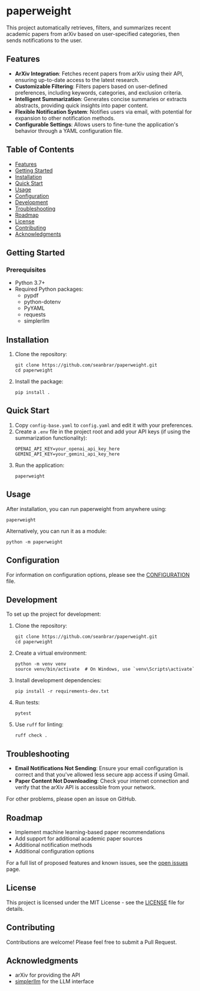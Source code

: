 # paperweight

This project automatically retrieves, filters, and summarizes recent academic papers from arXiv based on user-specified categories, then sends notifications to the user.

## Features

- **ArXiv Integration**: Fetches recent papers from arXiv using their API, ensuring up-to-date access to the latest research.
- **Customizable Filtering**: Filters papers based on user-defined preferences, including keywords, categories, and exclusion criteria.
- **Intelligent Summarization**: Generates concise summaries or extracts abstracts, providing quick insights into paper content.
- **Flexible Notification System**: Notifies users via email, with potential for expansion to other notification methods.
- **Configurable Settings**: Allows users to fine-tune the application's behavior through a YAML configuration file.

## Table of Contents
- [Features](#features)
- [Getting Started](#getting-started)
- [Installation](#installation)
- [Quick Start](#quick-start)
- [Usage](#usage)
- [Configuration](#configuration)
- [Development](#development)
- [Troubleshooting](#troubleshooting)
- [Roadmap](#roadmap)
- [License](#license)
- [Contributing](#contributing)
- [Acknowledgments](#acknowledgments)

## Getting Started

### Prerequisites

- Python 3.7+
- Required Python packages:
  - pypdf
  - python-dotenv
  - PyYAML
  - requests
  - simplerllm

## Installation

1. Clone the repository:
   ```
   git clone https://github.com/seanbrar/paperweight.git
   cd paperweight
   ```

2. Install the package:
   ```
   pip install .
   ```

## Quick Start

1. Copy `config-base.yaml` to `config.yaml` and edit it with your preferences.
2. Create a `.env` file in the project root and add your API keys (if using the summarization functionality):
   ```
   OPENAI_API_KEY=your_openai_api_key_here
   GEMINI_API_KEY=your_gemini_api_key_here
   ```
3. Run the application:
   ```
   paperweight
   ```

## Usage

After installation, you can run paperweight from anywhere using:

```
paperweight
```

Alternatively, you can run it as a module:

```
python -m paperweight
```

## Configuration

For information on configuration options, please see the [CONFIGURATION](CONFIGURATION.md) file.

## Development

To set up the project for development:

1. Clone the repository:
   ```
   git clone https://github.com/seanbrar/paperweight.git
   cd paperweight
   ```

2. Create a virtual environment:
   ```
   python -m venv venv
   source venv/bin/activate  # On Windows, use `venv\Scripts\activate`
   ```

3. Install development dependencies:
   ```
   pip install -r requirements-dev.txt
   ```

4. Run tests:
   ```
   pytest
   ```

5. Use `ruff` for linting:
   ```
   ruff check .
   ```

## Troubleshooting

- **Email Notifications Not Sending**: Ensure your email configuration is correct and that you've allowed less secure app access if using Gmail.
- **Paper Content Not Downloading**: Check your internet connection and verify that the arXiv API is accessible from your network.

For other problems, please open an issue on GitHub.

## Roadmap

- Implement machine learning-based paper recommendations
- Add support for additional academic paper sources
- Additional notification methods
- Additional configuration options

For a full list of proposed features and known issues, see the [open issues](https://github.com/seanbrar/paperweight/issues) page.

## License

This project is licensed under the MIT License - see the [LICENSE](LICENSE) file for details.

## Contributing

Contributions are welcome! Please feel free to submit a Pull Request.

## Acknowledgments

- arXiv for providing the API
- [simplerllm](https://github.com/hassancs91/SimplerLLM) for the LLM interface